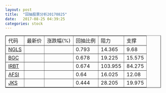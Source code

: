 ```yaml
---
layout: post
title:  "回抽股票分析20170825"
date:   2017-08-25 04:39:25
categories: stock
---
```

<script type="text/javascript">
var stockList = []
stockList.push('gb_ngls');
stockList.push('gb_bgc');
stockList.push('gb_irbt');
stockList.push('gb_afsi');
stockList.push('gb_jks');
</script>
<table border="1">
 <tr>
 <td>代码</td>
 <td>最新价</td>
 <td>涨跌幅(%)</td>
 <td>回抽比例</td>
 <td>阻力</td>
 <td>支撑</td>
</tr>
  <tr id="ngls">
  <td><a href="http://stock.finance.sina.com.cn/usstock/quotes/NGLS.html" target="_blank">NGLS</a></td><td></td><td></td><td>0.793</td><td>14.365</td><td>9.68</td></tr>
  <tr id="bgc">
  <td><a href="http://stock.finance.sina.com.cn/usstock/quotes/BGC.html" target="_blank">BGC</a></td><td></td><td></td><td>0.678</td><td>19.225</td><td>15.575</td></tr>
  <tr id="irbt">
  <td><a href="http://stock.finance.sina.com.cn/usstock/quotes/IRBT.html" target="_blank">IRBT</a></td><td></td><td></td><td>0.674</td><td>103.955</td><td>84.275</td></tr>
  <tr id="afsi">
  <td><a href="http://stock.finance.sina.com.cn/usstock/quotes/AFSI.html" target="_blank">AFSI</a></td><td></td><td></td><td>0.64</td><td>16.025</td><td>12.08</td></tr>
  <tr id="jks">
  <td><a href="http://stock.finance.sina.com.cn/usstock/quotes/JKS.html" target="_blank">JKS</a></td><td></td><td></td><td>0.444</td><td>28.205</td><td>19.975</td></tr>
</table>

